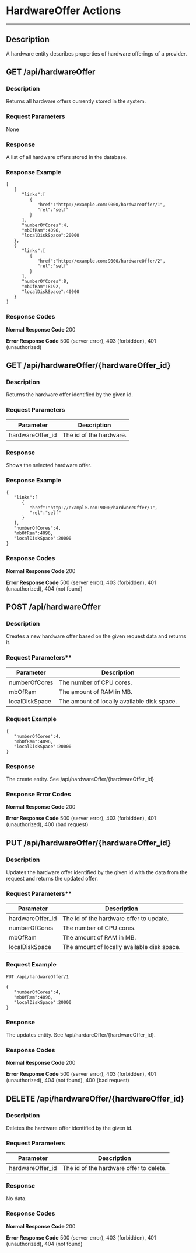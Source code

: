 ﻿# HardwareOffer Actions
***

## Description

A hardware entity describes properties of hardware offerings of a provider.

## GET /api/hardwareOffer

### Description

Returns all hardware offers currently stored in the system.

### Request Parameters
None

### Response
A list of all hardware offers stored in the database.

### Response Example
```
[  
   {  
      "links":[  
         {  
            "href":"http://example.com:9000/hardwareOffer/1",
            "rel":"self"
         }
      ],
      "numberOfCores":4,
      "mbOfRam":4096,
      "localDiskSpace":20000
   },
   {  
      "links":[  
         {  
            "href":"http://example.com:9000/hardwareOffer/2",
            "rel":"self"
         }
      ],
      "numberOfCores":8,
      "mbOfRam":8192,
      "localDiskSpace":40000
   }
]
```
### Response Codes
**Normal Response Code** 200

**Error Response Code** 500 (server error), 403 (forbidden), 401 (unauthorized)

## GET /api/hardwareOffer/{hardwareOffer_id}

### Description

Returns the hardware offer identified by the given id.

### Request Parameters

Parameter     | Description
------------- | -------------
hardwareOffer_id   | The id of the hardware.

### Response
Shows the selected hardware offer.

### Response Example
```
{  
   "links":[  
      {  
         "href":"http://example.com:9000/hardwareOffer/1",
         "rel":"self"
      }
   ],
   "numberOfCores":4,
   "mbOfRam":4096,
   "localDiskSpace":20000
}
```

### Response Codes

**Normal Response Code** 200

**Error Response Code** 500 (server error), 403 (forbidden), 401 (unauthorized), 404 (not found)

## POST /api/hardwareOffer

### Description

Creates a new hardware offer based on the given request data and returns it.

### Request Parameters**

Parameter      | Description
-------------- | -------------
numberOfCores    | The number of CPU cores.
mbOfRam        | The amount of RAM in MB.
localDiskSpace | The amount of locally available disk space.

### Request Example
```
{  
   "numberOfCores":4,
   "mbOfRam":4096,
   "localDiskSpace":20000
} 
```

### Response
The create entity. See /api/hardwareOffer/{hardwareOffer_id}

### Response Error Codes

**Normal Response Code** 200

**Error Response Code** 500 (server error), 403 (forbidden), 401 (unauthorized), 400 (bad request)

## PUT /api/hardwareOffer/{hardwareOffer_id}

### Description

Updates the hardware offer identified by the given id with the data from the request and returns the updated offer.

### Request Parameters** 

Parameter         | Description
----------------- | ------------------------------------------
hardwareOffer_id  | The id of the hardware offer to update.
numberOfCores       | The number of CPU cores.
mbOfRam           | The amount of RAM in MB.
localDiskSpace    | The amount of locally available disk space.

### Request Example
```
PUT /api/hardwareOffer/1
```
```
{  
   "numberOfCores":4,
   "mbOfRam":4096,
   "localDiskSpace":20000
}
```

### Response
The updates entity. See /api/hardareOffer/{hardwareOffer_id}.

### Response Codes

**Normal Response Code** 200

**Error Response Code** 500 (server error), 403 (forbidden), 401 (unauthorized), 404 (not found), 400 (bad request)

## DELETE /api/hardwareOffer/{hardwareOffer_id}

### Description

Deletes the hardware offer identified by the given id.

### Request Parameters

Parameter     | Description
------------- | -------------
hardwareOffer_id   | The id of the hardware offer to delete.

### Response
No data.

### Response Codes

**Normal Response Code** 200

**Error Response Code** 500 (server error), 403 (forbidden), 401 (unauthorized), 404 (not found)
